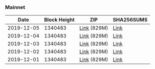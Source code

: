 ### Mainnet

|    Date    | Block Height | ZIP | SHA256SUMS |
| ---------- | ------------ | --- | ---------- |
| 2019-12-05 | 1340483 | [Link](https://s3-ap-southeast-2.amazonaws.com/ion-bootstrap/mainnet/2019-12-05/bootstrap.dat.zip) (829M) | [Link](https://s3-ap-southeast-2.amazonaws.com/ion-bootstrap/mainnet/2019-12-05/SHA256SUMS) |
| 2019-12-04 | 1340483 | [Link](https://s3-ap-southeast-2.amazonaws.com/ion-bootstrap/mainnet/2019-12-04/bootstrap.dat.zip) (829M) | [Link](https://s3-ap-southeast-2.amazonaws.com/ion-bootstrap/mainnet/2019-12-04/SHA256SUMS) |
| 2019-12-03 | 1340483 | [Link](https://s3-ap-southeast-2.amazonaws.com/ion-bootstrap/mainnet/2019-12-03/bootstrap.dat.zip) (829M) | [Link](https://s3-ap-southeast-2.amazonaws.com/ion-bootstrap/mainnet/2019-12-03/SHA256SUMS) |
| 2019-12-02 | 1340483 | [Link](https://s3-ap-southeast-2.amazonaws.com/ion-bootstrap/mainnet/2019-12-02/bootstrap.dat.zip) (829M) | [Link](https://s3-ap-southeast-2.amazonaws.com/ion-bootstrap/mainnet/2019-12-02/SHA256SUMS) |
| 2019-12-01 | 1340483 | [Link](https://s3-ap-southeast-2.amazonaws.com/ion-bootstrap/mainnet/2019-12-01/bootstrap.dat.zip) (829M) | [Link](https://s3-ap-southeast-2.amazonaws.com/ion-bootstrap/mainnet/2019-12-01/SHA256SUMS) |
